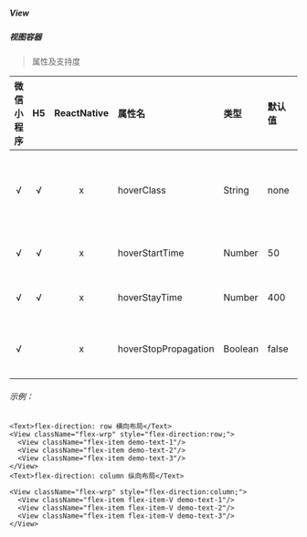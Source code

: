 ##### View
##### 视图容器


> 属性及支持度

| 微信小程序 | H5 | ReactNative| 属性名 | 类型 | 默认值 | 说明 |
| :-: | :-: | :-: | :- | :- | :- | :- |
| √ | √ | x | hoverClass            | String  | none   | 指定按下去的样式类。当 hover-class="none" 时，没有点击态效果 |
| √ | √ | x | hoverStartTime       | Number  | 50     | 按住后多久出现点击态，单位毫秒                               |
| √ | √ | x | hoverStayTime        | Number  | 400    | 手指松开后点击态保留时间，单位毫秒                           |
| √ |   | x | hoverStopPropagation | Boolean | false  | 指定是否阻止本节点的祖先节点出现点击态                       |


###### 示例：
```
<Text>flex-direction: row 横向布局</Text>
<View className="flex-wrp" style="flex-direction:row;">
  <View className="flex-item demo-text-1"/>
  <View className="flex-item demo-text-2"/>
  <View className="flex-item demo-text-3"/>
</View>
<Text>flex-direction: column 纵向布局</Text>

<View className="flex-wrp" style="flex-direction:column;">
  <View className="flex-item flex-item-V demo-text-1"/>
  <View className="flex-item flex-item-V demo-text-2"/>
  <View className="flex-item flex-item-V demo-text-3"/>
</View>
```

